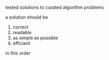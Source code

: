 tested solutions to curated algorithm problems 

a solution should be 

1. correct 
2. readable 
3. as simple as possible 
4. efficient 

in this order 

